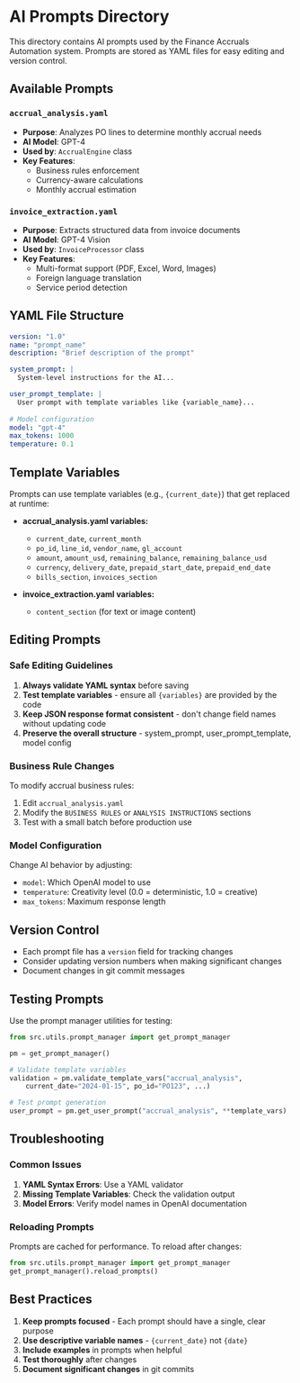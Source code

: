 # AI Prompts Directory

This directory contains AI prompts used by the Finance Accruals Automation system. Prompts are stored as YAML files for easy editing and version control.

## Available Prompts

### `accrual_analysis.yaml`
- **Purpose**: Analyzes PO lines to determine monthly accrual needs
- **AI Model**: GPT-4
- **Used by**: `AccrualEngine` class
- **Key Features**: 
  - Business rules enforcement
  - Currency-aware calculations
  - Monthly accrual estimation

### `invoice_extraction.yaml`
- **Purpose**: Extracts structured data from invoice documents
- **AI Model**: GPT-4 Vision
- **Used by**: `InvoiceProcessor` class
- **Key Features**:
  - Multi-format support (PDF, Excel, Word, Images)
  - Foreign language translation
  - Service period detection

## YAML File Structure

```yaml
version: "1.0"
name: "prompt_name"
description: "Brief description of the prompt"

system_prompt: |
  System-level instructions for the AI...

user_prompt_template: |
  User prompt with template variables like {variable_name}...
  
# Model configuration
model: "gpt-4"
max_tokens: 1000
temperature: 0.1
```

## Template Variables

Prompts can use template variables (e.g., `{current_date}`) that get replaced at runtime:

- **accrual_analysis.yaml variables:**
  - `current_date`, `current_month`
  - `po_id`, `line_id`, `vendor_name`, `gl_account`
  - `amount`, `amount_usd`, `remaining_balance`, `remaining_balance_usd`
  - `currency`, `delivery_date`, `prepaid_start_date`, `prepaid_end_date`
  - `bills_section`, `invoices_section`

- **invoice_extraction.yaml variables:**
  - `content_section` (for text or image content)

## Editing Prompts

### Safe Editing Guidelines

1. **Always validate YAML syntax** before saving
2. **Test template variables** - ensure all `{variables}` are provided by the code
3. **Keep JSON response format consistent** - don't change field names without updating code
4. **Preserve the overall structure** - system_prompt, user_prompt_template, model config

### Business Rule Changes

To modify accrual business rules:

1. Edit `accrual_analysis.yaml`
2. Modify the `BUSINESS RULES` or `ANALYSIS INSTRUCTIONS` sections
3. Test with a small batch before production use

### Model Configuration

Change AI behavior by adjusting:
- `model`: Which OpenAI model to use
- `temperature`: Creativity level (0.0 = deterministic, 1.0 = creative)
- `max_tokens`: Maximum response length

## Version Control

- Each prompt file has a `version` field for tracking changes
- Consider updating version numbers when making significant changes
- Document changes in git commit messages

## Testing Prompts

Use the prompt manager utilities for testing:

```python
from src.utils.prompt_manager import get_prompt_manager

pm = get_prompt_manager()

# Validate template variables
validation = pm.validate_template_vars("accrual_analysis", 
    current_date="2024-01-15", po_id="PO123", ...)

# Test prompt generation
user_prompt = pm.get_user_prompt("accrual_analysis", **template_vars)
```

## Troubleshooting

### Common Issues

1. **YAML Syntax Errors**: Use a YAML validator
2. **Missing Template Variables**: Check the validation output
3. **Model Errors**: Verify model names in OpenAI documentation

### Reloading Prompts

Prompts are cached for performance. To reload after changes:

```python
from src.utils.prompt_manager import get_prompt_manager
get_prompt_manager().reload_prompts()
```

## Best Practices

1. **Keep prompts focused** - Each prompt should have a single, clear purpose
2. **Use descriptive variable names** - `{current_date}` not `{date}`
3. **Include examples** in prompts when helpful
4. **Test thoroughly** after changes
5. **Document significant changes** in git commits